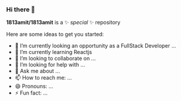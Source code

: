 ### Hi there 👋


**1813amit/1813amit** is a ✨ _special_ ✨ repository

Here are some ideas to get you started:

- 🔭 I’m currently looking an opportunity as a FullStack Developer ...
- 🌱 I’m currently learning Reactjs
- 👯 I’m looking to collaborate on ...
- 🤔 I’m looking for help with ...
- 💬 Ask me about ...
- 📫 How to reach me: ...
- 😄 Pronouns: ...
- ⚡ Fun fact: ...

